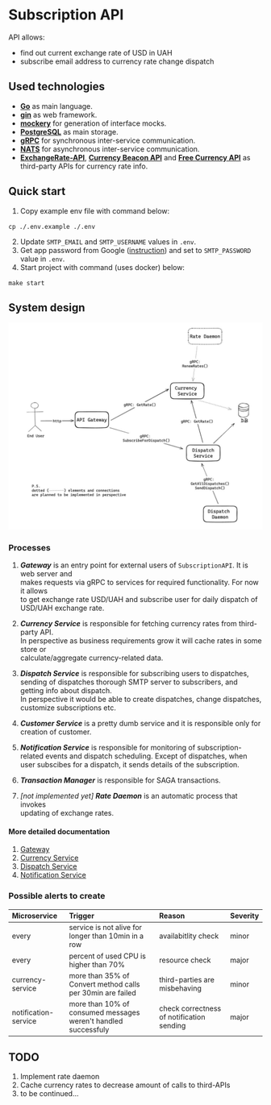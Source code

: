 # Subscription API

API allows:
- find out current exchange rate of USD in UAH
- subscribe email address to currency rate change dispatch

## Used technologies

- __[Go](https://go.dev/)__ as main language.
- __[gin](https://gin-gonic.com/docs/)__ as web framework.
- __[mockery](https://vektra.github.io/mockery/latest/)__ for generation of interface mocks.
- __[PostgreSQL](https://www.postgresql.org/)__ as main storage.
- __[gRPC](https://grpc.io/)__ for synchronous inter-service communication.
- __[NATS](https://docs.nats.io/)__ for asynchronous inter-service communication.
- __[ExchangeRate-API](https://www.exchangerate-api.com/)__, __[Currency Beacon API](https://currencybeacon.com/)__ and __[Free Currency API](https://github.com/fawazahmed0/exchange-api)__ as third-party APIs for currency rate info.

## Quick start

1. Copy example env file with command below:
```
cp ./.env.example ./.env
```
2. Update `SMTP_EMAIL` and `SMTP_USERNAME` values in `.env`.
3. Get app password from Google ([instruction](https://support.google.com/mail/answer/185833?hl=en)) and set to `SMTP_PASSWORD` value in `.env`.
4. Start project with command (uses docker) below:
```
make start
```


## System design
![system design](docs/system-design.png)

### Processes

1. ___Gateway___ is an entry point for external users of `SubscriptionAPI`. It is web server and\
makes requests via gRPC to services for required functionality. For now it allows \
to get exchange rate USD/UAH and subscribe user for daily dispatch of USD/UAH exchange rate.

2. ___Currency Service___ is responsible for fetching currency rates from third-party API. \
In perspective as business requirements grow it will cache rates in some store or \
calculate/aggregate currency-related data.

3. ___Dispatch Service___ is responsible for subscribing users to dispatches, \
sending of dispatches thorough SMTP server to subscribers, and getting info about dispatch.\
In perspective it would be able to create dispatches, change dispatches, \
customize subscriptions etc.

4. ___Customer Service___ is a pretty dumb service and it is responsible only for creation of customer.

5. ___Notification Service___ is responsible for monitoring of subscription-related events and dispatch scheduling. Except of dispatches, when user subscibes for a dispatch, it sends details of the subscription.

6. ___Transaction Manager___ is responsible for SAGA transactions.

7. _[not implemented yet]_ ___Rate Daemon___ is an automatic process that invokes \
updating of exchange rates.

#### More detailed documentation
1. [Gateway](./gateway)
2. [Currency Service](./service/currency)
3. [Dispatch Service](./service/dispatch)
4. [Notification Service](./service/notification)

### Possible alerts to create

| Microservice         | Trigger                                                        | Reason                                    | Severity |
| :------------------- | :------------------------------------------------------------- | :---------------------------------------- | :------- |
| every                | service is not alive for longer than 10min in a row            | availabitlity check                       | minor    |
| every                | percent of used CPU is higher than 70%                         | resource check                            | major    |
| currency-service     | more than 35% of Convert method calls per 30min are failed     | third-parties are misbehaving             | minor    |
| notification-service | more than 10% of consumed messages weren't handled successfuly | check correctness of notification sending | major    |


## TODO
1. Implement rate daemon
2. Cache currency rates to decrease amount of calls to third-APIs
3. to be continued...

